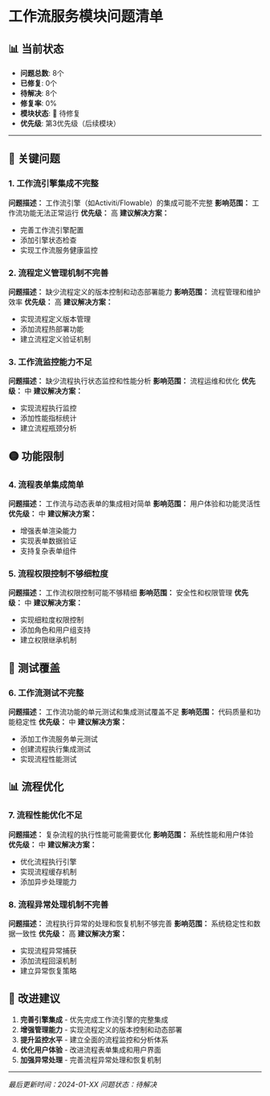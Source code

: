 # 工作流服务模块问题清单

## 📊 **当前状态**
- **问题总数**: 8个
- **已修复**: 0个  
- **待解决**: 8个
- **修复率**: 0%
- **模块状态**: 🔴 待修复
- **优先级**: 第3优先级（后续模块）

---

## 🔴 关键问题

### 1. 工作流引擎集成不完整
**问题描述：** 工作流引擎（如Activiti/Flowable）的集成可能不完整
**影响范围：** 工作流功能无法正常运行
**优先级：** 高
**建议解决方案：**
- 完善工作流引擎配置
- 添加引擎状态检查
- 实现工作流服务健康监控

### 2. 流程定义管理机制不完善
**问题描述：** 缺少流程定义的版本控制和动态部署能力
**影响范围：** 流程管理和维护效率
**优先级：** 高
**建议解决方案：**
- 实现流程定义版本管理
- 添加流程热部署功能
- 建立流程定义验证机制

### 3. 工作流监控能力不足
**问题描述：** 缺少流程执行状态监控和性能分析
**影响范围：** 流程运维和优化
**优先级：** 中
**建议解决方案：**
- 实现流程执行监控
- 添加性能指标统计
- 建立流程瓶颈分析

## 🟡 功能限制

### 4. 流程表单集成简单
**问题描述：** 工作流与动态表单的集成相对简单
**影响范围：** 用户体验和功能灵活性
**优先级：** 中
**建议解决方案：**
- 增强表单渲染能力
- 实现表单数据验证
- 支持复杂表单组件

### 5. 流程权限控制不够细粒度
**问题描述：** 工作流权限控制可能不够精细
**影响范围：** 安全性和权限管理
**优先级：** 中
**建议解决方案：**
- 实现细粒度权限控制
- 添加角色和用户组支持
- 建立权限继承机制

## 🧪 测试覆盖

### 6. 工作流测试不完整
**问题描述：** 工作流功能的单元测试和集成测试覆盖不足
**影响范围：** 代码质量和功能稳定性
**优先级：** 中
**建议解决方案：**
- 添加工作流服务单元测试
- 创建流程执行集成测试
- 实现流程性能测试

## 📊 流程优化

### 7. 流程性能优化不足
**问题描述：** 复杂流程的执行性能可能需要优化
**影响范围：** 系统性能和用户体验
**优先级：** 中
**建议解决方案：**
- 优化流程执行引擎
- 实现流程缓存机制
- 添加异步处理能力

### 8. 流程异常处理机制不完善
**问题描述：** 流程执行异常的处理和恢复机制不够完善
**影响范围：** 系统稳定性和数据一致性
**优先级：** 高
**建议解决方案：**
- 实现流程异常捕获
- 添加流程回滚机制
- 建立异常恢复策略

## 🔧 改进建议

1. **完善引擎集成** - 优先完成工作流引擎的完整集成
2. **增强管理能力** - 实现流程定义的版本控制和动态部署
3. **提升监控水平** - 建立全面的流程监控和分析体系
4. **优化用户体验** - 改进流程表单集成和用户界面
5. **加强异常处理** - 完善流程异常处理和恢复机制

---
*最后更新时间：2024-01-XX*
*问题状态：待解决*